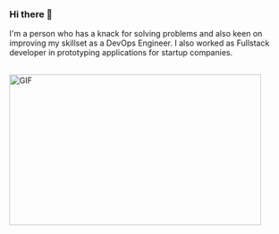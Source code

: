 ### Hi there 👋

I'm a person who has a knack for solving problems and also keen on improving my skillset as a DevOps Engineer.
I also worked as Fullstack developer in prototyping applications for startup companies.



<br />
<img align="center" height="270px" width="450px" alt="GIF" src="https://media.giphy.com/media/QNFhOolVeCzPQ2Mx85/giphy.gif" />
<br />

<!-- ![Diretnan's GitHub Stats](https://github-readme-stats.vercel.app/api?username=dozman99&show_icons=true&title_color=fff&icon_color=79ff97&text_color=9f9f9f&bg_color=151515) -->

<!-- 
### Programming Languages 🌐

- Know/Using

| [<img src="https://raw.githubusercontent.com/Dozman99/dozman99/main/logos/Ansible.png" alt="ansible logo" width="24">] | [<img src="https://raw.githubusercontent.com/Dozman99/dozman99/main/logos/aws.png" alt="aws logo" width="24">](https://https://aws.amazon.com) | [<img src="https://raw.githubusercontent.com/Dozman99/dozman99/main/logos/python.png" alt="python logo" width="38">](https://www.python.org/)  |  [<img src="https://raw.githubusercontent.com/github/explore/80688e429a7d4ef2fca1e82350fe8e3517d3494d/topics/python/python.png" alt="python logo" width="28">](https://www.python.org/) | [<img src="https://raw.githubusercontent.com/github/explore/80688e429a7d4ef2fca1e82350fe8e3517d3494d/topics/bash/bash.png" alt="bash logo" width="28">](https://www.gnu.org/software/bash/)  | [<img src="https://raw.githubusercontent.com/github/explore/cfd26557025b2ccaa2d3d25f3e518e29ebea05c5/topics/tensorflow/tensorflow.png" alt="tensorflow logo" width="24">]
|---|---|---|---|---|---|

- Learning

| [<img src="https://raw.githubusercontent.com/github/explore/80688e429a7d4ef2fca1e82350fe8e3517d3494d/topics/typescript/typescript.png" alt="ts logo" width="24">](https://www.typescriptlang.org/) |  [<img src="https://raw.githubusercontent.com/github/explore/80688e429a7d4ef2fca1e82350fe8e3517d3494d/topics/rust/rust.png" alt="rust logo" width="24">](https://www.rust-lang.org/)| [<img src="https://raw.githubusercontent.com/github/explore/80688e429a7d4ef2fca1e82350fe8e3517d3494d/topics/scala/scala.png" alt="scala logo" width="24">](https://www.scala-lang.org/)|
|---|---|---|

### Tools 🛠️

- Know/Using

| [<img src="https://raw.githubusercontent.com/github/explore/80688e429a7d4ef2fca1e82350fe8e3517d3494d/topics/docker/docker.png" alt="docker logo" width="24">](https://www.docker.com/)) | [<img src="https://raw.githubusercontent.com/dozman99/dozman99/master/img/git.png" alt="git logo" width="24">](https://git-scm.com/) | [<img src="https://raw.githubusercontent.com/dozman99/dozman99/master/img/vscode.png" alt="vscode logo" width="24">](https://code.visualstudio.com/) | [<img src="https://raw.githubusercontent.com/github/explore/80688e429a7d4ef2fca1e82350fe8e3517d3494d/topics/vim/vim.png" alt="vim logo" width="24">](https://www.vim.org/) |  [<img src="https://raw.githubusercontent.com/dozman99/dozman99/master/img/travis_ci.png" alt="travis ci logo" width="24">](https://travis-ci.org/) | [<img src="https://raw.githubusercontent.com/dozman99/dozman99/master/img/gnu_make.png" alt="gnu make logo" width="24">](https://www.gnu.org/software/make/manual/make.html) |
|---|---|---|---|---|---|

- Learning

| [<img src="http://securityaffairs.co/wordpress/wp-content/uploads/2014/12/google-app-engine.png" alt="appengine logo" width="36">](https://cloud.google.com/appengine) | [<img src="https://raw.githubusercontent.com/dozman99/dozman99/master/img/codecov.png" alt="codecov logo" width="24">](https://codecov.io/)|
|---|---|

### Other Accounts 📫

You can find and get touch with me on these accounts!

| [<img src="https://raw.githubusercontent.com/dozman99/dozman99/master/img/github.png" alt="github logo" width="34">](https://github.com/dozman99)| [<img src="https://raw.githubusercontent.com/dozman99/dozman99/master/img/dev.png" alt="dev logo" width="24">](https://dev.to/dozman99)| [<img src="https://raw.githubusercontent.com/dozman99/dozman99/master/img/twitter.png" alt="twitter logo" width="34">](https://twitter.com/_dozman99) | [<img src="https://raw.githubusercontent.com/dozman99/dozman99/master/img/stack.svg" alt="stack logo" width="24">](https://stackoverflow.com/users/9456514/diretnan-domnan) | [<img src="https://raw.githubusercontent.com/dozman99/dozman99/master/img/gitlab.png" alt="gitlab logo" width="24">](https://gitlab.com/dozman99)
|---|---|---|---|---|

### Personal Site

Visit my site at [https://dozman99.github.io](https://dozman99.github.io)
# dozman99
# dozman99 -->
